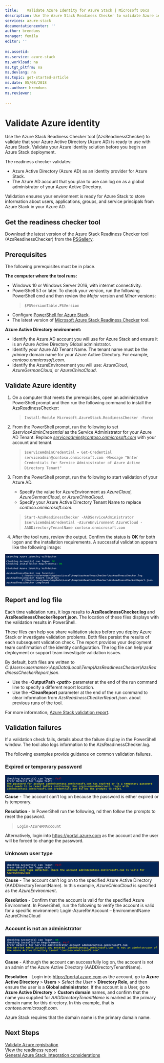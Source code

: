```yaml
---
title:    Validate Azure Identity for Azure Stack | Microsoft Docs
description: Use the Azure Stack Readiness Checker to validate Azure identity.
services: azure-stack
documentationcenter: ''
author: brenduns
manager: femila
editor: ''

ms.assetid:
ms.service: azure-stack
ms.workload: na
ms.tgt_pltfrm: na
ms.devlang: na
ms.topic: get-started-article
ms.date: 05/08/2018
ms.author: brenduns
ms.reviewer:

---
```



# Validate Azure identity 
Use the Azure Stack Readiness Checker tool (AzsReadinessChecker) to validate that your Azure Active Directory (Azure AD) is ready to use with Azure Stack. Validate your Azure identity solution before you begin an Azure Stack deployment.  

The readiness checker validates:
 - Azure Active Directory (Azure AD) as an identity provider for Azure Stack.
 - The Azure AD account that you plan to use can log on as a global administrator of your Azure Active Directory. 

Validation ensures your environment is ready for Azure Stack to store information about users, applications, groups, and service principals from Azure Stack in your Azure AD.

## Get the readiness checker tool
Download the latest version of the Azure Stack Readiness Checker tool (AzsReadinessChecker) from the [PSGallery](https://aka.ms/AzsReadinessChecker).  

## Prerequisites
The following prerequisites must be in place.

**The computer where the tool runs:**
 - Windows 10 or Windows Server 2016, with internet connectivity.
 - PowerShell 5.1 or later. To check your version, run the following PowerShell cmd and then review the *Major* version and *Minor* versions: 
    > `$PSVersionTable.PSVersion`
 - Configure [PowerShell for Azure Stack](azure-stack-powershell-install.md). 
 - The latest version of [Microsoft Azure Stack Readiness Checker](https://aka.ms/AzsReadinessChecker) tool.

**Azure Active Directory environment:**
 - Identify the Azure AD account you will use for Azure Stack and ensure it is an Azure Active Directory Global administrator.
 - Identify your Azure AD Tenant Name. The tenant name must be the *primary* domain name for your Azure Active Directory. For example, *contoso.onmicrosoft.com*. 
 - Identify the AzureEnvironement you will use: *AzureCloud*, *AzureGermanCloud*, or *AzureChinaCloud*.

## Validate Azure identity 
1. On a computer that meets the prerequisites, open an administrative PowerShell prompt and then run the following command to install the AzsReadinessChecker:  

   > `Install-Module Microsoft.AzureStack.ReadinessChecker -Force`

2. From the PowerShell prompt, run the following to set *$serviceAdminCredential* as the Service Administrator for your Azure AD Tenant.  Replace *serviceadmin@contoso.onmicrosoft.com* with your account and tenant. 
   > `$serviceAdminCredential = Get-Credential serviceadmin@contoso.onmicrosoft.com -Message "Enter Credentials for Service Administrator of Azure Active Directory Tenant"` 

3. From the PowerShell prompt, run the following to start validation of your Azure AD. 
   - Specify the value for AzureEnvironment as *AzureCloud*, *AzureGermanCloud*, or *AzureChinaCloud*.  
   - Specify your Azure Active Directory Tenant Name to replace *contoso.onmicrosoft.com*. 
   > `Start-AzsReadinessChecker -AADServiceAdministrator $serviceAdminCredential -AzureEnvironment AzureCloud -AADDirectoryTenantName contoso.onmicrosoft.com`
4. After the tool runs, review the output. Confirm the status is **OK** for both logon and the installation requirements. A successful validation appears like the following image: 
 
![run-validation](./media/azure-stack-validate-identity/validation.png)


## Report and log file
Each time validation runs, it logs results to **AzsReadinessChecker.log** and **AzsReadinessCheckerReport.json**. The location of these files displays with the validation results in PowerShell.

These files can help you share validation status before you deploy Azure Stack or investigate validation problems.  Both files persist the results of each subsequent validation check. The report provides your deployment team confirmation of the identity configuration. The log file can help your deployment or support team investigate validation issues. 

By default, both files are written to *C:\Users\<username>\AppData\Local\Temp\AzsReadinessChecker\AzsReadinessCheckerReport.json*.  
 - Use the **-OutputPath** ***&lt;path&gt;*** parameter at the end of the run command line to specify a different report location.   
 - Use the **-CleanReport** parameter at the end of the run command to clear information from *AzsReadinessCheckerReport.json*.  about previous runs of the tool. 

For more information, [Azure Stack validation report](azure-stck-validatin-report.md).

## Validation failures
If a validation check fails, details about the failure display in the PowerShell window. The tool also logs information to the AzsReadinessChecker.log.

The following examples provide guidance on common validation failures.

### Expired or temporary password 
 
![expired password](./media/azure-stack-validate-identity/expired-password.png)
**Cause** - The account can’t log on because the password is either expired or is temporary.     

**Resolution** - In PowerShell run the following, nd then follow the prompts to reset the password.  
> `Login-AzureRMAccount`

Alternatively, login into https://portal.azure.com as the account and the user will be forced to change the password.
### Unknown user type 
 
![unknown user](./media/azure-stack-validate-identity/unknown-user.png)
**Cause** - The account can’t log on to the specified Azure Active Directory (AADDirectoryTenantName). In this example, *AzureChinaCloud* is specified as the *AzureEnvironment*.

**Resolution** - Confirm that the account is valid for the specified Azure Environment. In PowerShell, run the following to verify the account is valid for a specific environment:   Login-AzureRmAccount –
EnvironmentName AzureChinaCloud 
### Account is not an administrator 
 
![not administrator](./media/azure-stack-validate-identity/not-admin.png)

**Cause** -  Although the account can successfully log on, the account is not an admin of the Azure Active Directory (AADDirectoryTenantName).  

**Resolution** - Login into https://portal.azure.com as the account, go to **Azure Active Directory** > **Users** > *Select the User* > **Directory Role**, and then ensure the user is a **Global administrator**.  If the account is a User, go to **Azure Active Directory** > **Custom domain** names, and confirm that the name you supplied for *AADDirectoryTenantName* is marked as the primary domain name for this directory.  In this example, that is *contoso.onmicrosoft.com*. 

Azure Stack requires that the domain name is the primary domain name.

## Next Steps
[Validate Azure registration](azure-stack-validate-registration.md)  
[View the readiness report](azure-stck-validation-report.md)  
[General Azure Stack integration considerations](azure-stack-data-center-integration.md)  


